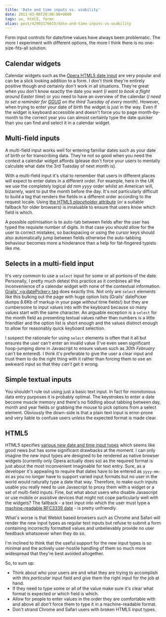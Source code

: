 ```yaml
---
title: 'Date and time inputs vs. usability'
date: 2011-03-06T20:08:00+0000
tags: ux, html5, forms
alias: post/42903176615/date-and-time-inputs-vs-usability
---
```


Form input controls for date/time values have always been problematic. The more I experiment with different options, the more I think there is no one-size-fits-all solution.

<!-- more -->

## Calendar widgets

Calendar widgets such as the [Opera HTML5 date input][1] are very popular and can be a slick looking addition to a form. I don't think they're entirely positive though and certainly don't work in all situations. They're great when you don't know exactly the date you want (_I want to book a flight around Easter time_) or you need to have an overview of the calendar (_I need to set a reminder for [GGUG][2] on the third Tuesday of every month_). However, when trying to enter your date of birth the widget is just in the way. Even if the widget is keyboard accessible and doesn't force you to page month-by-month to the correct year you can almost certainly type the date quicker than you can find and select it in a calendar widget.

## Multi-field inputs

A multi-field input works well for entering familiar dates such as your date of birth or for transcribing data. They're not so good when you need the context a calendar widget affords (please don't force your users to mentally calculate what date the 3rd Tuesday of next month is).

With a multi-field input it's vital to remember that users in different places will expect to enter dates in a different order. For example, here in the UK we use the completely logical _dd mm yyyy_ order whilst an American will, bizarrely, want to put the month before the day. It's not particularly difficult to build a tag that renders the fields in a different order according to the request locale. Using [the HTML5 _placeholder_ attribute][3] (or a suitable fallback for older browsers) is invaluable to ensure that users know which field is which.

A possible optimisation is to auto-tab between fields after the user has typed the requisite number of digits. In that case you should allow for the user to correct mistakes, so backspacing or using the cursor keys should also automatically jump between fields otherwise the auto-tabbing behaviour becomes more a hinderance than a help for fat-fingered typists like me.

## Selects in a multi-field input

It's very common to use a `select` input for some or all portions of the date. Personally, I pretty much detest this practice as it combines all the inconvenience of a calendar widget with none of the contextual information. [Grails' &lt;g:datePicker&gt; tag][4] does exactly this. Not only are `select` elements like this bulking out the page with huge option lists (Grails' datePicker dumps 8.6Kb of markup in your page _without_ time fields!) but they are cumbersome to input values into with the keyboard because so many values start with the same character. An arguable exception is a `select` for the month field as presenting textual values rather than numbers is a little friendlier and the option list is short enough and the values distinct enough to allow for reasonably quick keyboard selection.

I suspect the rationale for using `select` elements is often that it all but ensures the user can't enter an invalid value (I've even seen significant hoop-jumping done in Javascript to ensure values such as _30th February_ can't be entered). I think it's preferable to give the user a clear input and trust them to do the right thing with it rather than forcing them to use an awkward input so that they _can't_ get it wrong.

## Simple textual inputs

You shouldn't rule out using just a basic text input. In fact for monotonous data entry purposes it is probably optimal. The keystrokes to enter a date become muscle memory and there's no fiddling about tabbing between day, month and year fields or grabbing the mouse to pick options from a select element. Obviously the down-side is that a plain text input is error-prone and very liable to confuse users unless the expected format is made clear.

## HTML5

HTML5 specifies [various new date and time input types][5] which seems like good news but has some significant drawbacks at the moment. I can only imagine the new input types are designed to be rendered as native browser widgets (currently only Opera actually does so) as the required format is just about the most inconvenient imaginable for text entry. Sure, as a developer it's appealing to require that dates have to be entered as `yyyy-mm-dd` as you no longer have to support varied input formats but no user in the world would naturally type a date that way. Therefore, to make such inputs usable you really need to use Javascript to proxy them with a widget or a set of multi-field inputs. Fine, but what about users who disable Javascript or use mobile or assistive devices that might not cope particularly well with the widgets? The fallback - a text input into which the user must type a [machine-readable RFC3339 date][6] - is pretty unfriendly.

What's worse is that Webkit based browsers such as Chrome and Safari will render the new input types as regular text inputs but refuse to submit a form containing incorrectly formatted values and unbelievably provide no user feedback whatsoever when they do so.

I'm inclined to think that the useful support for the new input types is so minimal and the actively user-hostile handling of them so much more widespread that they're best avoided altogether.

So, to sum up:

* Think about who your users are and what they are trying to accomplish with _this particular_ input field and give them the right input for the job at hand.
* If they need to type some or all of the value make sure it's clear what format is expected or which field is which.
* Allow for people to enter values in the order they are comfortable with and above all _don't_ force them to type it in a machine-readable format.
* Don't strand Chrome and Safari users with broken HTML5 input types.

[1]: http://jqueryui.com/demos/datepicker/ "&lt;input type=&quot;date&quot;&gt; and other date/time controls at Dev.Opera"
[2]: http://twitter.com/#!/LondonGGUG "London Groovy &amp; Grails User Group on Twitter"
[3]: http://diveintohtml5.org/forms.html#placeholder "Placeholder Text at Dive Into HTML5"
[4]: http://grails.org/doc/latest/ref/Tags/datePicker.html "datePicker tag in the Grails user guide"
[5]: http://diveintohtml5.org/forms.html#type-date "Date Pickers at Dive Into HTML5"
[6]: http://tools.ietf.org/html/rfc3339#section-5.8 "Examples of RFC3339 date values"

